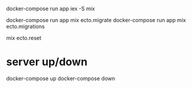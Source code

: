 docker-compose run app iex -S mix

docker-compose run app mix ecto.migrate
docker-compose run app mix ecto.migrations

mix ecto.reset

# server up/down
docker-compose up
docker-compose down
